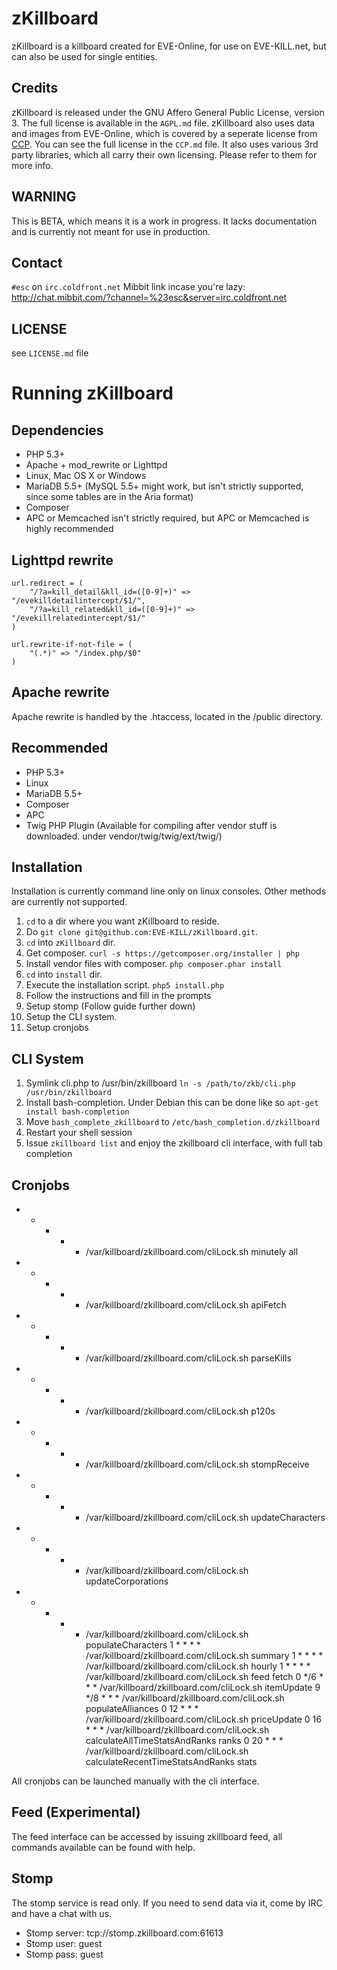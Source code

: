 # zKillboard
zKillboard is a killboard created for EVE-Online, for use on EVE-KILL.net, but can also be used for single entities.

## Credits
zKillboard is released under the GNU Affero General Public License, version 3. The full license is available in the `AGPL.md` file.
zKillboard also uses data and images from EVE-Online, which is covered by a seperate license from [CCP](http://www.ccpgames.com/en/home). You can see the full license in the `CCP.md` file.
It also uses various 3rd party libraries, which all carry their own licensing. Please refer to them for more info.

## WARNING
This is BETA, which means it is a work in progress.  It lacks documentation and is currently
not meant for use in production.

## Contact
`#esc` on `irc.coldfront.net`
Mibbit link incase you're lazy: http://chat.mibbit.com/?channel=%23esc&server=irc.coldfront.net

## LICENSE
see `LICENSE.md` file

# Running zKillboard

## Dependencies
- PHP 5.3+
- Apache + mod_rewrite or Lighttpd
- Linux, Mac OS X or Windows
- MariaDB 5.5+ (MySQL 5.5+ might work, but isn't strictly supported, since some tables are in the Aria format)
- Composer
- APC or Memcached isn't strictly required, but APC or Memcached is highly recommended

## Lighttpd rewrite
```
url.redirect = (
	"/?a=kill_detail&kll_id=([0-9]+)" => "/evekilldetailintercept/$1/",
	"/?a=kill_related&kll_id=([0-9]+)" => "/evekillrelatedintercept/$1/"
)

url.rewrite-if-not-file = (
	"(.*)" => "/index.php/$0"
)
```

## Apache rewrite
Apache rewrite is handled by the .htaccess, located in the /public directory.

## Recommended
- PHP 5.3+
- Linux
- MariaDB 5.5+
- Composer
- APC
- Twig PHP Plugin (Available for compiling after vendor stuff is downloaded. under vendor/twig/twig/ext/twig/)

## Installation
Installation is currently command line only on linux consoles. Other methods are currently not supported.

1. `cd` to a dir where you want zKillboard to reside.
2. Do `git clone git@github.com:EVE-KILL/zKillboard.git`.
3. `cd` into `zKillboard` dir.
4. Get composer. `curl -s https://getcomposer.org/installer | php`
5. Install vendor files with composer. `php composer.phar install`
6. `cd` into `install` dir.
7. Execute the installation script. `php5 install.php`
8. Follow the instructions and fill in the prompts
9. Setup stomp (Follow guide further down)
10. Setup the CLI system.
11. Setup cronjobs

## CLI System
1. Symlink cli.php to /usr/bin/zkillboard `ln -s /path/to/zkb/cli.php /usr/bin/zkillboard`
2. Install bash-completion. Under Debian this can be done like so `apt-get install bash-completion`
3. Move `bash_complete_zkillboard` to `/etc/bash_completion.d/zkillboard`
4. Restart your shell session
5. Issue `zkillboard list` and enjoy the zkillboard cli interface, with full tab completion

## Cronjobs
* * * * * /var/killboard/zkillboard.com/cliLock.sh minutely all
* * * * * /var/killboard/zkillboard.com/cliLock.sh apiFetch
* * * * * /var/killboard/zkillboard.com/cliLock.sh parseKills
* * * * * /var/killboard/zkillboard.com/cliLock.sh p120s
* * * * * /var/killboard/zkillboard.com/cliLock.sh stompReceive
* * * * * /var/killboard/zkillboard.com/cliLock.sh updateCharacters
* * * * * /var/killboard/zkillboard.com/cliLock.sh updateCorporations
* * * * * /var/killboard/zkillboard.com/cliLock.sh populateCharacters
1 * * * * /var/killboard/zkillboard.com/cliLock.sh summary
1 * * * * /var/killboard/zkillboard.com/cliLock.sh hourly
1 * * * * /var/killboard/zkillboard.com/cliLock.sh feed fetch
0 */6 * * * /var/killboard/zkillboard.com/cliLock.sh itemUpdate
9 */8 * * * /var/killboard/zkillboard.com/cliLock.sh populateAlliances
0 12 * * * /var/killboard/zkillboard.com/cliLock.sh priceUpdate
0 16 * * * /var/killboard/zkillboard.com/cliLock.sh calculateAllTimeStatsAndRanks ranks
0 20 * * * /var/killboard/zkillboard.com/cliLock.sh calculateRecentTimeStatsAndRanks stats

All cronjobs can be launched manually with the cli interface.

## Feed (Experimental)
The feed interface can be accessed by issuing zkillboard feed, all commands available can be found with help.



## Stomp
The stomp service is read only. If you need to send data via it, come by IRC and have a chat with us.

- Stomp server: tcp://stomp.zkillboard.com:61613
- Stomp user: guest
- Stomp pass: guest